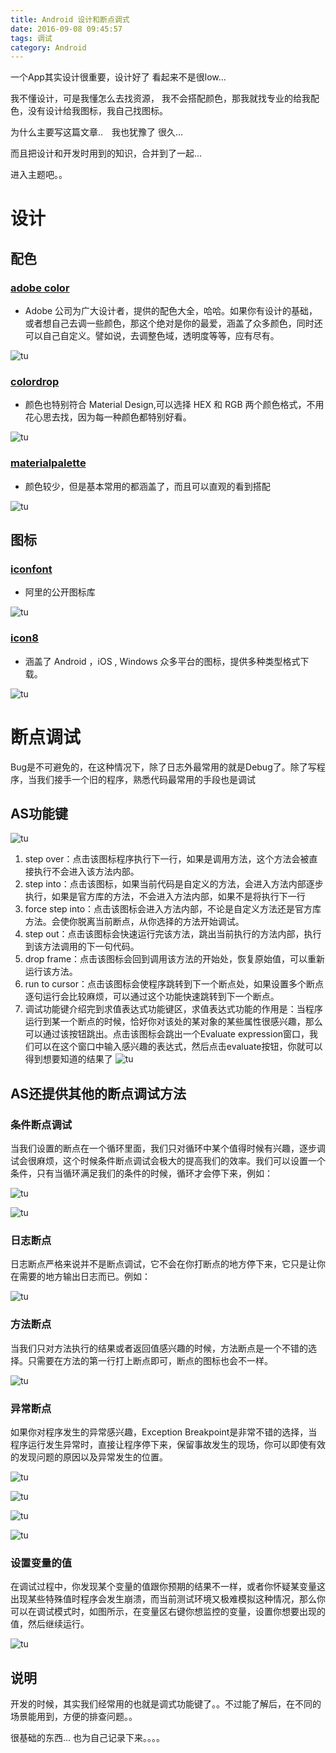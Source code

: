 ```yaml
---
title: Android 设计和断点调式
date: 2016-09-08 09:45:57
tags: 调试
category: Android
---
```


一个App其实设计很重要，设计好了 看起来不是很low...

我不懂设计，可是我懂怎么去找资源， 我不会搭配颜色，那我就找专业的给我配色，没有设计给我图标，我自己找图标。


<!-- more -->

为什么主要写这篇文章..　我也犹豫了 很久... 

而且把设计和开发时用到的知识，合并到了一起...

进入主题吧。。


# 设计

## 配色

### [adobe color](https://color.adobe.com/zh/explore/newest/)

 - Adobe 公司为广大设计者，提供的配色大全，哈哈。如果你有设计的基础，或者想自己去调一些颜色，那这个绝对是你的最爱，涵盖了众多颜色，同时还可以自己自定义。譬如说，去调整色域，透明度等等，应有尽有。

![tu](https://skyJinc.github.io/images/dd设计和调式/1.png)

### [colordrop](https://colordrop.io/)

 - 颜色也特别符合 Material Design,可以选择 HEX 和 RGB 两个颜色格式，不用花心思去找，因为每一种颜色都特别好看。

![tu](https://skyJinc.github.io/images/dd设计和调式/2.png)

### [materialpalette](https://www.materialpalette.com/indigo/light-green)

 - 颜色较少，但是基本常用的都涵盖了，而且可以直观的看到搭配
 
![tu](https://skyJinc.github.io/images/dd设计和调式/3.png)

## 图标
### [iconfont](http://www.iconfont.cn/collections?personal=1)

 - 阿里的公开图标库

![tu](https://skyJinc.github.io/images/dd设计和调式/4.png)

### [icon8](https://icons8.com/web-app/new-icons/android)

 - 涵盖了 Android ，iOS , Windows 众多平台的图标，提供多种类型格式下载。

![tu](https://skyJinc.github.io/images/dd设计和调式/5.png)

# 断点调试
Bug是不可避免的，在这种情况下，除了日志外最常用的就是Debug了。除了写程序，当我们接手一个旧的程序，熟悉代码最常用的手段也是调试

## AS功能键

![tu](https://skyJinc.github.io/images/dd设计和调式/6.png)

1. step over：点击该图标程序执行下一行，如果是调用方法，这个方法会被直接执行不会进入该方法内部。
2. step into：点击该图标，如果当前代码是自定义的方法，会进入方法内部逐步执行，如果是官方库的方法，不会进入方法内部，如果不是将执行下一行
3. force step into：点击该图标会进入方法内部，不论是自定义方法还是官方库方法。会使你脱离当前断点，从你选择的方法开始调试。
4. step out：点击该图标会快速运行完该方法，跳出当前执行的方法内部，执行到该方法调用的下一句代码。
5. drop frame：点击该图标会回到调用该方法的开始处，恢复原始值，可以重新运行该方法。
6. run to cursor：点击该图标会使程序跳转到下一个断点处，如果设置多个断点逐句运行会比较麻烦，可以通过这个功能快速跳转到下一个断点。
7. 调试功能键介绍完到求值表达式功能键区，求值表达式功能的作用是：当程序运行到某一个断点的时候，恰好你对该处的某对象的某些属性很感兴趣，那么可以通过该按钮跳出。点击该图标会跳出一个Evaluate expression窗口，我们可以在这个窗口中输入感兴趣的表达式，然后点击evaluate按钮，你就可以得到想要知道的结果了
![tu](https://skyJinc.github.io/images/dd设计和调式/7.png)


## AS还提供其他的断点调试方法

### 条件断点调试

当我们设置的断点在一个循环里面，我们只对循环中某个值得时候有兴趣，逐步调试会很麻烦，这个时候条件断点调试会极大的提高我们的效率。我们可以设置一个条件，只有当循环满足我们的条件的时候，循环才会停下来，例如：

![tu](https://skyJinc.github.io/images/dd设计和调式/8.png)

![tu](https://skyJinc.github.io/images/dd设计和调式/9.png)

### 日志断点

日志断点严格来说并不是断点调试，它不会在你打断点的地方停下来，它只是让你在需要的地方输出日志而已。例如：

![tu](https://skyJinc.github.io/images/dd设计和调式/10.png)

### 方法断点

当我们只对方法执行的结果或者返回值感兴趣的时候，方法断点是一个不错的选择。只需要在方法的第一行打上断点即可，断点的图标也会不一样。

![tu](https://skyJinc.github.io/images/dd设计和调式/11.png)

### 异常断点

如果你对程序发生的异常感兴趣，Exception Breakpoint是非常不错的选择，当程序运行发生异常时，直接让程序停下来，保留事故发生的现场，你可以即使有效的发现问题的原因以及异常发生的位置。

![tu](https://skyJinc.github.io/images/dd设计和调式/12.png)

![tu](https://skyJinc.github.io/images/dd设计和调式/13.png)

![tu](https://skyJinc.github.io/images/dd设计和调式/14.png)

![tu](https://skyJinc.github.io/images/dd设计和调式/15.png)


### 设置变量的值

在调试过程中，你发现某个变量的值跟你预期的结果不一样，或者你怀疑某变量这出现某些特殊值时程序会发生崩溃，而当前测试环境又极难模拟这种情况，那么你可以在调试模式时，如图所示，在变量区右键你想监控的变量，设置你想要出现的值，然后继续运行。

![tu](https://skyJinc.github.io/images/dd设计和调式/16.png)


## 说明
开发的时候，其实我们经常用的也就是调式功能键了。。不过能了解后，在不同的场景能用到，方便的排查问题。。

很基础的东西... 也为自己记录下来。。。。
